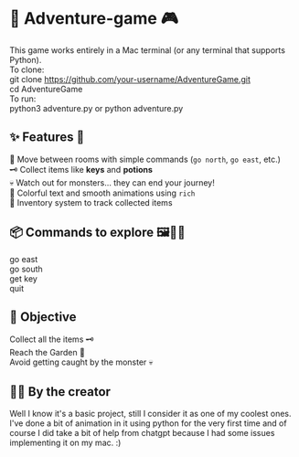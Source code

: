 # 🏰 Adventure-game 🎮
This game works entirely in a Mac terminal (or any terminal that supports Python). </br>
To clone: </br>
git clone https://github.com/your-username/AdventureGame.git </br>
          cd AdventureGame </br>
To run: </br>
python3 adventure.py or python adventure.py </br>


## ✨ Features 🚀
🧭 Move between rooms with simple commands (`go north`, `go east`, etc.) </br>
🗝️ Collect items like **keys** and **potions** </br>
💀 Watch out for monsters… they can end your journey! </br>
🎨 Colorful text and smooth animations using `rich` </br>
🎒 Inventory system to track collected items </br>

## 📦 Commands to explore 🖼️🧑‍💻
go east </br>
go south </br>
get key </br>
quit </br>

## 🎯 Objective
Collect all the items 🗝️ </br>
Reach the Garden 🌳 </br>
Avoid getting caught by the monster 💀 </br>

## 🧑‍💻 By the creator </br>
Well I know it's a basic project, still I consider it as one of my coolest ones. </br>
I've done a bit of animation in it using python for the very first time and of course I did take a bit of help from chatgpt because I had some issues implementing it on my mac. :) </br>
